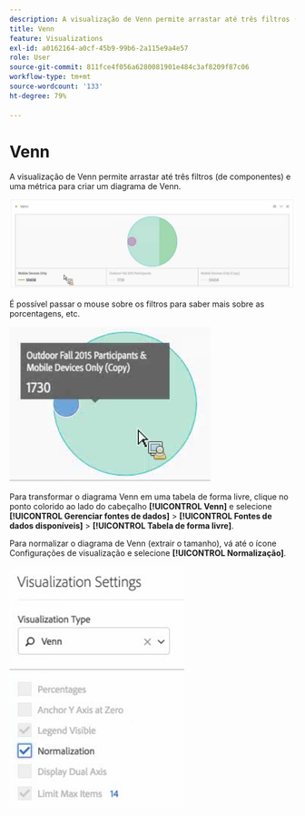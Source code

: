 ```yaml
---
description: A visualização de Venn permite arrastar até três filtros (de componentes) e uma métrica para criar um diagrama de Venn.
title: Venn
feature: Visualizations
exl-id: a0162164-a0cf-45b9-99b6-2a115e9a4e57
role: User
source-git-commit: 811fce4f056a6280081901e484c3af8209f87c06
workflow-type: tm+mt
source-wordcount: '133'
ht-degree: 79%

---
```


# Venn

A visualização de Venn permite arrastar até três filtros (de componentes) e uma métrica para criar um diagrama de Venn.

![Visualização de Venn que inclui três filtros.](assets/venn.png)

É possível passar o mouse sobre os filtros para saber mais sobre as porcentagens, etc.

![Visualização de Venn com informações expandidas sobre o filtro para Participantes do último trimestre de 2015.](assets/venn_hover.png)

Para transformar o diagrama Venn em uma tabela de forma livre, clique no ponto colorido ao lado do cabeçalho **[!UICONTROL Venn]** e selecione **[!UICONTROL Gerenciar fontes de dados]** > **[!UICONTROL Fontes de dados disponíveis]** > **[!UICONTROL Tabela de forma livre]**.

Para normalizar o diagrama de Venn (extrair o tamanho), vá até o ícone Configurações de visualização e selecione **[!UICONTROL Normalização]**.

![Opção de Configurações de visualização para o Tipo de visualização: diagrama Venn.](assets/normalization.png)
